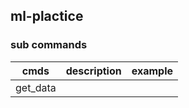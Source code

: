 ## ml-plactice

### sub commands
| cmds     | description | example |
| -------- | ----------- | ------- |
| get_data |